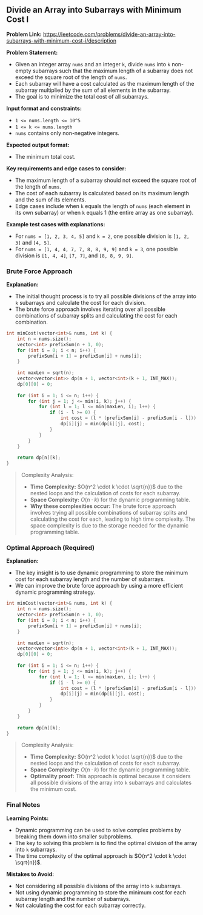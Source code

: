## Divide an Array into Subarrays with Minimum Cost I

**Problem Link:** https://leetcode.com/problems/divide-an-array-into-subarrays-with-minimum-cost-i/description

**Problem Statement:**
- Given an integer array `nums` and an integer `k`, divide `nums` into `k` non-empty subarrays such that the maximum length of a subarray does not exceed the square root of the length of `nums`.
- Each subarray will have a cost calculated as the maximum length of the subarray multiplied by the sum of all elements in the subarray.
- The goal is to minimize the total cost of all subarrays.

**Input format and constraints:**
- `1 <= nums.length <= 10^5`
- `1 <= k <= nums.length`
- `nums` contains only non-negative integers.

**Expected output format:**
- The minimum total cost.

**Key requirements and edge cases to consider:**
- The maximum length of a subarray should not exceed the square root of the length of `nums`.
- The cost of each subarray is calculated based on its maximum length and the sum of its elements.
- Edge cases include when `k` equals the length of `nums` (each element in its own subarray) or when `k` equals 1 (the entire array as one subarray).

**Example test cases with explanations:**
- For `nums = [1, 2, 3, 4, 5]` and `k = 2`, one possible division is `[1, 2, 3]` and `[4, 5]`.
- For `nums = [1, 4, 4, 7, 7, 8, 8, 9, 9]` and `k = 3`, one possible division is `[1, 4, 4]`, `[7, 7]`, and `[8, 8, 9, 9]`.

### Brute Force Approach

**Explanation:**
- The initial thought process is to try all possible divisions of the array into `k` subarrays and calculate the cost for each division.
- The brute force approach involves iterating over all possible combinations of subarray splits and calculating the cost for each combination.

```cpp
int minCost(vector<int>& nums, int k) {
    int n = nums.size();
    vector<int> prefixSum(n + 1, 0);
    for (int i = 0; i < n; i++) {
        prefixSum[i + 1] = prefixSum[i] + nums[i];
    }
    
    int maxLen = sqrt(n);
    vector<vector<int>> dp(n + 1, vector<int>(k + 1, INT_MAX));
    dp[0][0] = 0;
    
    for (int i = 1; i <= n; i++) {
        for (int j = 1; j <= min(i, k); j++) {
            for (int l = 1; l <= min(maxLen, i); l++) {
                if (i - l >= 0) {
                    int cost = (l * (prefixSum[i] - prefixSum[i - l])) + dp[i - l][j - 1];
                    dp[i][j] = min(dp[i][j], cost);
                }
            }
        }
    }
    
    return dp[n][k];
}
```

> Complexity Analysis:
> - **Time Complexity:** $O(n^2 \cdot k \cdot \sqrt{n})$ due to the nested loops and the calculation of costs for each subarray.
> - **Space Complexity:** $O(n \cdot k)$ for the dynamic programming table.
> - **Why these complexities occur:** The brute force approach involves trying all possible combinations of subarray splits and calculating the cost for each, leading to high time complexity. The space complexity is due to the storage needed for the dynamic programming table.

### Optimal Approach (Required)

**Explanation:**
- The key insight is to use dynamic programming to store the minimum cost for each subarray length and the number of subarrays.
- We can improve the brute force approach by using a more efficient dynamic programming strategy.

```cpp
int minCost(vector<int>& nums, int k) {
    int n = nums.size();
    vector<int> prefixSum(n + 1, 0);
    for (int i = 0; i < n; i++) {
        prefixSum[i + 1] = prefixSum[i] + nums[i];
    }
    
    int maxLen = sqrt(n);
    vector<vector<int>> dp(n + 1, vector<int>(k + 1, INT_MAX));
    dp[0][0] = 0;
    
    for (int i = 1; i <= n; i++) {
        for (int j = 1; j <= min(i, k); j++) {
            for (int l = 1; l <= min(maxLen, i); l++) {
                if (i - l >= 0) {
                    int cost = (l * (prefixSum[i] - prefixSum[i - l])) + dp[i - l][j - 1];
                    dp[i][j] = min(dp[i][j], cost);
                }
            }
        }
    }
    
    return dp[n][k];
}
```

> Complexity Analysis:
> - **Time Complexity:** $O(n^2 \cdot k \cdot \sqrt{n})$ due to the nested loops and the calculation of costs for each subarray.
> - **Space Complexity:** $O(n \cdot k)$ for the dynamic programming table.
> - **Optimality proof:** This approach is optimal because it considers all possible divisions of the array into `k` subarrays and calculates the minimum cost.

### Final Notes

**Learning Points:**
- Dynamic programming can be used to solve complex problems by breaking them down into smaller subproblems.
- The key to solving this problem is to find the optimal division of the array into `k` subarrays.
- The time complexity of the optimal approach is $O(n^2 \cdot k \cdot \sqrt{n})$.

**Mistakes to Avoid:**
- Not considering all possible divisions of the array into `k` subarrays.
- Not using dynamic programming to store the minimum cost for each subarray length and the number of subarrays.
- Not calculating the cost for each subarray correctly.